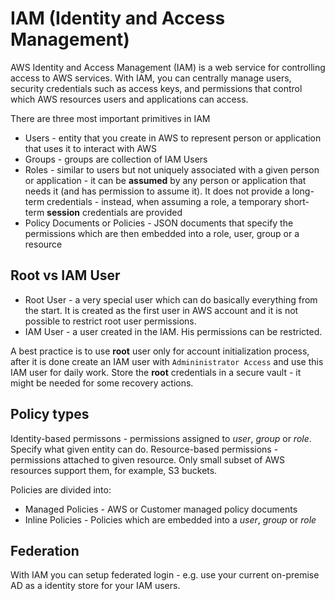 # IAM (Identity and Access Management)

AWS Identity and Access Management (IAM) is a web service for controlling access to AWS services. With IAM, you can centrally manage users, security credentials such as access keys, and permissions that control which AWS resources users and applications can access. 

There are three most important primitives in IAM

* Users - entity that you create in AWS to represent person or application that uses it to interact with AWS
* Groups - groups are collection of IAM Users
* Roles - similar to users but not uniquely associated with a given person or application - it can be **assumed** by any person or application that needs it (and has permission to assume it). It does not provide a long-term credentials - instead, when assuming a role, a temporary short-term **session** credentials are provided
* Policy Documents or Policies - JSON documents that specify the permissions which are then embedded into a role, user, group or a resource

## Root vs IAM User

* Root User - a very special user which can do basically everything from the start. It is created as the first user in AWS account and it is not possible to restrict root user permissions.
* IAM User - a user created in the IAM. His permissions can be restricted. 

A best practice is to use **root** user only for account initialization process, after it is done create an IAM user with `Admininistrator Access` and use this IAM user for daily work. Store the **root** credentials in a secure vault - it might be needed for some recovery actions.

## Policy types

Identity-based permissons - permissions assigned to *user*, *group* or *role*. Specify what given entity can do.
Resource-based permissions - permissions attached to given resource. Only small subset of AWS resources support them, for example, S3 buckets. 

Policies are divided into:
* Managed Policies - AWS or Customer managed policy documents
* Inline Policies - Policies which are embedded into a *user*, *group* or *role*

## Federation
With IAM you can setup federated login - e.g. use your current on-premise AD as a identity store for your IAM users.